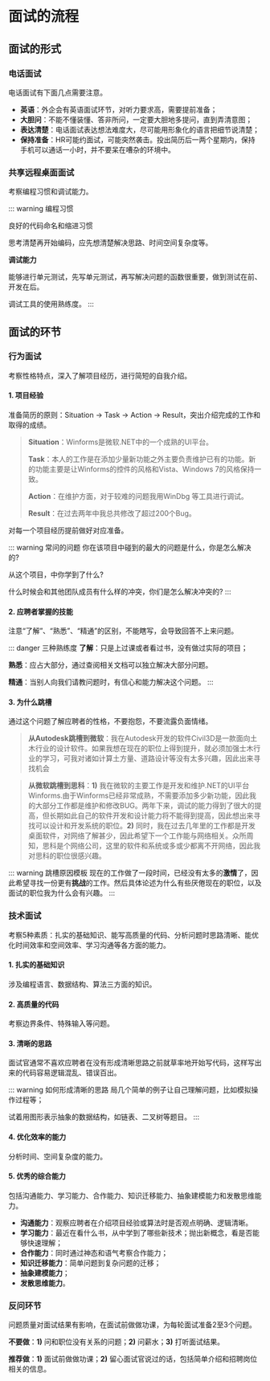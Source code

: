 # 面试的流程

## 面试的形式

### 电话面试

电话面试有下面几点需要注意。

- **英语**：外企会有英语面试环节，对听力要求高，需要提前准备；
- **大胆问**：不能不懂装懂、答非所问，一定要大胆地多提问，直到弄清意图；
- **表达清楚**：电话面试表达想法难度大，尽可能用形象化的语言把细节说清楚；
- **保持准备**：HR可能约面试，可能突然袭击。投出简历后一两个星期内，保持手机可以通话一小时，并不要呆在嘈杂的环境中。

### 共享远程桌面面试

考察编程习惯和调试能力。

::: warning 编程习惯

良好的代码命名和缩进习惯

思考清楚再开始编码，应先想清楚解决思路、时间空间复杂度等。

**调试能力**

能够进行单元测试，先写单元测试，再写解决问题的函数很重要，做到测试在前、开发在后。

调试工具的使用熟练度。
:::

<!-- ### 现场面试 -->

## 面试的环节

### 行为面试

考察性格特点，深入了解项目经历，进行简短的自我介绍。

#### 1. 项目经验

准备简历的原则：Situation -> Task -> Action -> Result，突出介绍完成的工作和取得的成绩。

> **Situation**：Winforms是微软.NET中的一个成熟的UI平台。
> 
> **Task**：本人的工作是在添加少量新功能之外主要负责维护已有的功能。新的功能主要是让Winforms的控件的风格和Vista、Windows 7的风格保持一致。
> 
> **Action**：在维护方面，对于较难的问题我用WinDbg 等工具进行调试。
> 
> **Result**：在过去两年中我总共修改了超过200个Bug。

对每一个项目经历提前做好对应准备。

::: warning 常问的问题
你在该项目中碰到的最大的问题是什么，你是怎么解决的?

从这个项目，中你学到了什么?

什么时候会和其他团队成员有什么样的冲突，你们是怎么解决冲突的?
:::

#### 2. 应聘者掌握的技能

注意“了解”、“熟悉”、“精通”的区别，不能瞎写，会导致回答不上来问题。

::: danger 三种熟练度
**了解**：只是上过课或者看过书，没有做过实际的项目；

**熟悉**：应占大部分，通过查阅相关文档可以独立解决大部分问题。

**精通**：当别人向我们请教问题时，有信心和能力解决这个问题。
:::

#### 3. 为什么跳槽

通过这个问题了解应聘者的性格，不要抱怨，不要流露负面情绪。

> **从Autodesk跳槽到微软**：我在Autodesk开发的软件Civil3D是一款面向土木行业的设计软件。如果我想在现在的职位上得到提升，就必须加强士木行业的学习，可我对诸如计算土方量、道路设计等没有太多兴趣，因此出来寻找机会

> **从微软跳槽到思科**：**1)** 我在微软的主要工作是开发和维护.NET的UI平台Winforms.由于Winforms已经非常成熟，不需要添加多少新功能，因此我的大部分工作都是维护和修改BUG。两年下来，调试的能力得到了很大的提高，但长期如此自己的软件开发和设计能力将不能得到提高，因此想出来寻找可以设计和开发系统的职位。**2)** 同时，我在过去几年里的工作都是开发桌面软件，对网络了解甚少，因此希望下一个工作能与网络相关。众所周知，思科是个网络公司，这里的软件和系统或多或少都离不开网络，因此我对思科的职位很感兴趣。

::: warning 跳槽原因模板
现在的工作做了一段时间，已经没有太多的**激情**了，因此希望寻找一份更有**挑战**的工作。然后具体论述为什么有些厌倦现在的职位，以及面试的职位我为什么会有兴趣。
:::


### 技术面试

考察5种素质：扎实的基础知识、能写高质量的代码、分析问题时思路清晰、能优化时间效率和空间效率、学习沟通等各方面的能力。

#### 1. 扎实的基础知识

涉及编程语言、数据结构、算法三方面的知识。

#### 2. 高质量的代码

考察边界条件、特殊输入等问题。

#### 3. 清晰的思路

面试官通常不喜欢应聘者在没有形成清晰思路之前就草率地开始写代码，这样写出来的代码容易逻辑混乱、错误百出。

::: warning 如何形成清晰的思路
局几个简单的例子让自己理解问题，比如模拟操作过程等；

试着用图形表示抽象的数据结构，如链表、二叉树等题目。
:::

#### 4. 优化效率的能力

分析时间、空间复杂度的能力。

#### 5. 优秀的综合能力

包括沟通能力、学习能力、合作能力、知识迁移能力、抽象建模能力和发散思维能力。

- **沟通能力**：观察应聘者在介绍项目经验或算法时是否观点明确、逻辑清晰。
- **学习能力**：最近在看什么书，从中学到了哪些新技术；抛出新概念，看是否能够快速理解；
- **合作能力**：同时通过神态和语气考察合作能力；
- **知识迁移能力**：简单问题到复杂问题的迁移；
- **抽象建模能力**；
- **发散思维能力**。

### 反问环节

问题质量对面试结果有影响，在面试前做做功课，为每轮面试准备2至3个问题。

**不要做**：**1)** 问和职位没有关系的问题；**2)** 问薪水；**3)** 打听面试结果。

**推荐做**：**1)** 面试前做做功课；**2)** 留心面试官说过的话，包括简单介绍和招聘岗位相关的信息。


